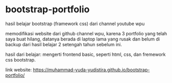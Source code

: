 # bootstrap-portfolio
hasil belajar bootstrap (framework css) dari channel youtube wpu

memodifikasi website dari github channel wpu, karena 3 portfolio yang telah saya buat hilang, datanya berada di laptop lama yang rusak dan belum di backup dari hasil belajar 2 setengah tahun sebelum ini.

hasil dari belajar: mengerti frontend basic, seperti html, css, dan fremework css bootstrap.

link website: https://muhammad-yuda-yudistira.github.io/bootstrap-portfolio/
